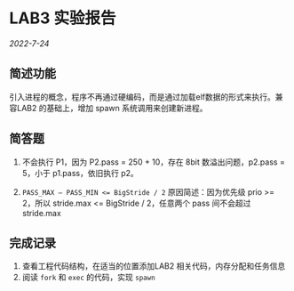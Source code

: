 # LAB3 实验报告
*2022-7-24*

## 简述功能
引入进程的概念，程序不再通过硬编码，而是通过加载elf数据的形式来执行。兼容LAB2 的基础上，增加 spawn 系统调用来创建新进程。

## 简答题
1. 不会执行 P1，因为 P2.pass = 250 + 10，存在 8bit 数溢出问题，p2.pass = 5，小于 p1.pass，依旧执行 p2。

2. `PASS_MAX – PASS_MIN <= BigStride / 2` 原因简述：因为优先级 prio >= 2，所以 stride.max <= BigStride / 2，任意两个 pass 间不会超过 stride.max


## 完成记录
1. 查看工程代码结构，在适当的位置添加LAB2 相关代码，内存分配和任务信息
2. 阅读 `fork` 和 `exec` 的代码，实现 `spawn`
